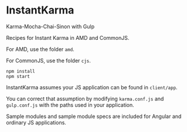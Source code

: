 # InstantKarma
Karma-Mocha-Chai-Sinon with Gulp

Recipes for Instant Karma in AMD and CommonJS.

For AMD, use the folder ```amd```.

For CommonJS, use the folder ```cjs```.

```
npm install
npm start
```

InstantKarma assumes your JS application can be found in ```client/app```.

You can correct that assumption by modifying ```karma.conf.js``` and ```gulp.conf.js``` with the paths used in your application.

Sample modules and sample module specs are included for Angular and ordinary JS applications.